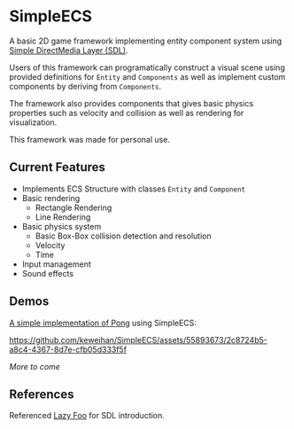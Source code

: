 # SimpleECS
A basic 2D game framework implementing entity component system using [Simple DirectMedia Layer (SDL)](https://www.libsdl.org/). 

Users of this framework can programatically construct a visual scene using provided definitions for `Entity` and `Components` as well as implement custom components by deriving from `Components`.

The framework also provides components that gives basic physics properties such as velocity and collision as well as rendering for visualization. 

This framework was made for personal use.

## Current Features
- Implements ECS Structure with classes `Entity` and `Component`
- Basic rendering
   - Rectangle Rendering
   - Line Rendering
- Basic physics system
  - Basic Box-Box collision detection and resolution
  - Velocity
  - Time
- Input management
- Sound effects
  
## Demos
[A simple implementation of Pong](https://github.com/keweihan/Pong) using SimpleECS:


https://github.com/keweihan/SimpleECS/assets/55893673/2c8724b5-a8c4-4367-8d7e-cfb05d333f5f


_More to come_

## References
Referenced [Lazy Foo](https://lazyfoo.net/tutorials/SDL/index.php) for SDL introduction.
